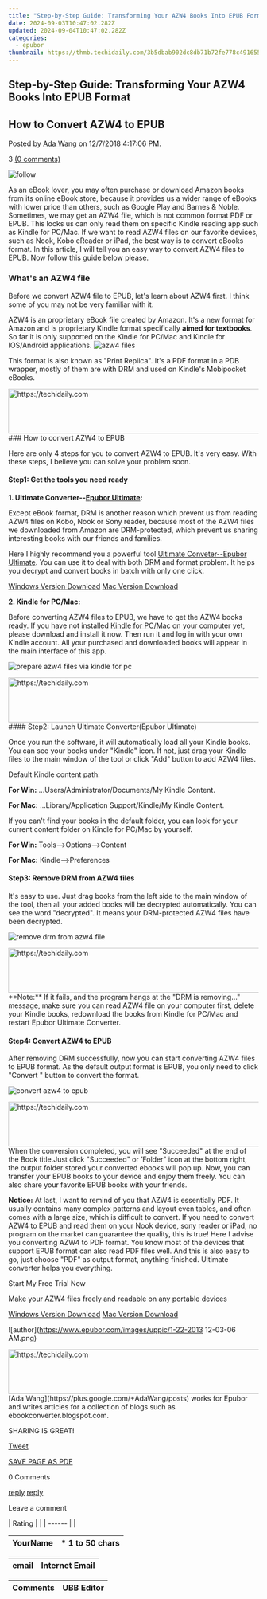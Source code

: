 ```yaml
---
title: "Step-by-Step Guide: Transforming Your AZW4 Books Into EPUB Format"
date: 2024-09-03T10:47:02.282Z
updated: 2024-09-04T10:47:02.282Z
categories:
  - epubor
thumbnail: https://thmb.techidaily.com/3b5dbab902dc8db71b72fe778c491655a451dd9fd6fc0286da7f19ebe4c291dd.jpg
---
```


## Step-by-Step Guide: Transforming Your AZW4 Books Into EPUB Format

## How to Convert AZW4 to EPUB

Posted by [Ada Wang](https://plus.google.com/+AdaWang/posts) on 12/7/2018 4:17:06 PM.

3 [(0 comments)](http://www.epubor.com/#comment-area) 



![follow](http://www.epubor.com/images/follow.png)

As an eBook lover, you may often purchase or download Amazon books from its online eBook store, because it provides us a wider range of eBooks with lower price than others, such as Google Play and Barnes & Noble. Sometimes, we may get an AZW4 file, which is not common format PDF or EPUB. This locks us can only read them on specific Kindle reading app such as Kindle for PC/Mac. If we want to read AZW4 files on our favorite devices, such as Nook, Kobo eReader or iPad, the best way is to convert eBooks format. In this article, I will tell you an easy way to convert AZW4 files to EPUB. Now follow this guide below please.

### What's an AZW4 file

Before we convert AZW4 file to EPUB, let's learn about AZW4 first. I think some of you may not be very familiar with it.  

AZW4 is an proprietary eBook file created by Amazon. It's a new format for Amazon and is proprietary Kindle format specifically **aimed for textbooks**. So far it is only supported on the Kindle for PC/Mac and Kindle for IOS/Android applications. ![azw4 files](http://www.epubor.com/images/uppic/azw4-files.png)

This format is also known as "Print Replica". It's a PDF format in a PDB wrapper, mostly of them are with DRM and used on Kindle's Mobipocket eBooks. 

<!-- affiliate ads begin -->
<a href="https://laganoo.pxf.io/c/5597632/1484950/16446" target="_top" id="1484950">
  <img src="//a.impactradius-go.com/display-ad/16446-1484950" border="0" alt="https://techidaily.com" width="728" height="90"/>
</a>
<img height="0" width="0" src="https://laganoo.pxf.io/i/5597632/1484950/16446" style="position:absolute;visibility:hidden;" border="0" />
<!-- affiliate ads end -->
### How to convert AZW4 to EPUB

Here are only 4 steps for you to convert AZW4 to EPUB. It's very easy. With these steps, I believe you can solve your problem soon.

#### Step1: Get the tools you need ready

**1\. Ultimate Converter--[Epubor Ultimate](https://tools.techidaily.com/epubor/ultimate/):** 

Except eBook format, DRM is another reason which prevent us from reading AZW4 files on Kobo, Nook or Sony reader, because most of the AZW4 files we downloaded from Amazon are DRM-protected, which prevent us sharing interesting books with our friends and families. 

Here I highly recommend you a powerful tool [Ultimate Conveter--Epubor Ultimate](https://tools.techidaily.com/epubor/ultimate/). You can use it to deal with both DRM and format problem. It helps you decrypt and convert books in batch with only one click. 

[Windows Version Download](https://tools.techidaily.com/epubor/ultimate/) [Mac Version Download](https://tools.techidaily.com/epubor/ultimate/) 

**2\. Kindle for PC/Mac:**

Before converting AZW4 files to EPUB, we have to get the AZW4 books ready. If you have not installed [Kindle for PC/Mac](http://www.amazon.com/Amazon-Digital-Services-Inc-Download/dp/B00UB76290/) on your computer yet, please download and install it now. Then run it and log in with your own Kindle account. All your purchased and downloaded books will appear in the main interface of this app. 

![prepare azw4 files via kindle for pc](http://www.epubor.com/images/uppic/prepare-azw4-files-via-kindle-for-pc.jpg)

<!-- affiliate ads begin -->
<a href="https://imp.i110150.net/c/5597632/798161/11305" target="_top" id="798161">
  <img src="//a.impactradius-go.com/display-ad/11305-798161" border="0" alt="https://techidaily.com" width="728" height="90"/>
</a>
<img height="0" width="0" src="https://imp.i110150.net/i/5597632/798161/11305" style="position:absolute;visibility:hidden;" border="0" />
<!-- affiliate ads end -->
#### Step2: Launch Ultimate Converter(Epubor Ultimate)

Once you run the software, it will automatically load all your Kindle books. You can see your books under "Kindle" icon. If not, just drag your Kindle files to the main window of the tool or click "Add" button to add AZW4 files.

Default Kindle content path:

**For Win:** ...Users/Administrator/Documents/My Kindle Content.

**For Mac:** ...Library/Application Support/Kindle/My Kindle Content.

If you can't find your books in the default folder, you can look for your current content folder on Kindle for PC/Mac by yourself.

**For Win:** Tools-->Options-->Content

**For Mac:** Kindle-->Preferences

#### Step3: Remove DRM from AZW4 files

It's easy to use. Just drag books from the left side to the main window of the tool, then all your added books will be decrypted automatically. You can see the word "decrypted". It means your DRM-protected AZW4 files have been decrypted. 

![remove drm from azw4 file](http://www.epubor.com/images/uppic/remove-drm-from-kindle-azw4-files.png)

<!-- affiliate ads begin -->
<a href="https://jalbum-affiliate-program.sjv.io/c/5597632/1584040/17916" target="_top" id="1584040">
  <img src="//a.impactradius-go.com/display-ad/17916-1584040" border="0" alt="https://techidaily.com" width="728" height="90"/>
</a>
<img height="0" width="0" src="https://jalbum-affiliate-program.sjv.io/i/5597632/1584040/17916" style="position:absolute;visibility:hidden;" border="0" />
<!-- affiliate ads end -->
**Note:** If it fails, and the program hangs at the "DRM is removing..." message, make sure you can read AZW4 file on your computer first, delete your Kindle books, redownload the books from Kindle for PC/Mac and restart Epubor Ultimate Converter.  

#### Step4: Convert AZW4 to EPUB

After removing DRM successfully, now you can start converting AZW4 files to EPUB format. As the default output format is EPUB, you only need to click "Convert " button to convert the format. 

![convert azw4 to epub](http://www.epubor.com/images/uppic/convert-free-azw4-to-epub-format.jpg)

<!-- affiliate ads begin -->
<a href="https://laganoo.pxf.io/c/5597632/1484939/16446" target="_top" id="1484939">
  <img src="//a.impactradius-go.com/display-ad/16446-1484939" border="0" alt="https://techidaily.com" width="728" height="90"/>
</a>
<img height="0" width="0" src="https://laganoo.pxf.io/i/5597632/1484939/16446" style="position:absolute;visibility:hidden;" border="0" />
<!-- affiliate ads end -->
When the conversion completed, you will see "Succeeded" at the end of the Book title.Just click "Succeeded" or ’Folder" icon at the bottom right, the output folder stored your converted ebooks will pop up. Now, you can transfer your EPUB books to your device and enjoy them freely. You can also share your favorite EPUB books with your friends. 

**Notice:** At last, I want to remind of you that AZW4 is essentially PDF. It usually contains many complex patterns and layout even tables, and often comes with a large size, which is difficult to convert. If you need to convert AZW4 to EPUB and read them on your Nook device, sony reader or iPad, no program on the market can guarantee the quality, this is true! Here I advise you converting AZW4 to PDF format. You know most of the devices that support EPUB format can also read PDF files well. And this is also easy to go, just choose "PDF" as output format, anything finished. Ultimate converter helps you everything.

Start My Free Trial Now

Make your AZW4 files freely and readable on any portable devices

[Windows Version Download](https://tools.techidaily.com/epubor/ultimate/) [Mac Version Download](https://tools.techidaily.com/epubor/ultimate/) 

![author](https://www.epubor.com/images/uppic/1-22-2013 12-03-06 AM.png)

<!-- affiliate ads begin -->
<a href="https://appsumo.8odi.net/c/5597632/2031472/7443" target="_top" id="2031472">
  <img src="//a.impactradius-go.com/display-ad/7443-2031472" border="0" alt="https://techidaily.com" width="728" height="90"/>
</a>
<img height="0" width="0" src="https://appsumo.8odi.net/i/5597632/2031472/7443" style="position:absolute;visibility:hidden;" border="0" />
<!-- affiliate ads end -->
[Ada Wang](https://plus.google.com/+AdaWang/posts) works for Epubor and writes articles for a collection of blogs such as ebookconverter.blogspot.com.

SHARING IS GREAT!

[Tweet](https://twitter.com/share) 

[SAVE PAGE AS PDF](https://tools.techidaily.com/epubor/products/) 



0 Comments

[reply](https://tools.techidaily.com/epubor/products/) [reply](https://tools.techidaily.com/epubor/products/) 

Leave a comment

| Rating |  |
| ------ |  |

| YourName | \*  1 to 50 chars |
| -------- | ----------------- |

| email | Internet Email |
| ----- | -------------- |

| Comments | UBB Editor |
| -------- | ---------- |

<ins class="adsbygoogle"
     style="display:block"
     data-ad-format="autorelaxed"
     data-ad-client="ca-pub-7571918770474297"
     data-ad-slot="1223367746"></ins>



<ins class="adsbygoogle"
     style="display:block"
     data-ad-client="ca-pub-7571918770474297"
     data-ad-slot="8358498916"
     data-ad-format="auto"
     data-full-width-responsive="true"></ins>


